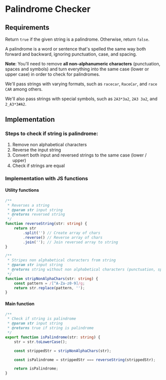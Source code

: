 # Palindrome Checker

## Requirements
Return `true` if the given string is a palindrome. Otherwise, return `false`.

A palindrome is a word or sentence that's spelled the same way both forward and backward, ignoring punctuation, case, and spacing.

**Note**: You'll need to remove **all non-alphanumeric characters** (punctuation, spaces and symbols) and turn everything into the same case (lower or upper case) in order to check for palindromes.

We'll pass strings with varying formats, such as `racecar`, `RaceCar`, and `race CAR` among others.

We'll also pass strings with special symbols, such as `2A3*3a2`, `2A3 3a2`, and `2_A3*3#A2`.

## Implementation

### Steps to check if string is palindrome:
1. Remove non alphabetical characters
2. Reverse the input string
3. Convert both input and reversed strings to the same case (lower / upper)
4. Check if strings are equal

### Implementation with JS functions

#### Utility functions
```typescript
/**
 * Reverses a string
 * @param str input string
 * @returns reversed string
 */
function reverseString(str: string) {
	return str
		.split('') // Create array of chars
		.reverse() // Reverse array of chars
		.join(''); // Join reversed array to string
}
```

```typescript
/**
 * Stripes non alphabetical characters from string
 * @param str input string
 * @returns string without non alphabetical characters (punctuation, spaces and symbols)
 */
function stripNonAlphaChars(str: string) {
	const pattern = /[^A-Za-z0-9]/g;
	return str.replace(pattern, '');
}
```

#### Main function
```typescript
/**
 * Check if string is palindrome
 * @param str input string
 * @returns true if string is palindrome
 */
export function isPalindrome(str: string) {
	str = str.toLowerCase();

	const strippedStr = stripNonAlphaChars(str);

	const isPalindrome = strippedStr === reverseString(strippedStr);

	return isPalindrome;
}

```